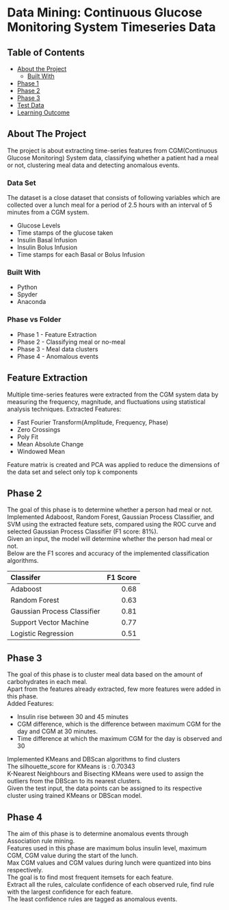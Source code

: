 # Data Mining: Continuous Glucose Monitoring System Timeseries Data
<!-- TABLE OF CONTENTS -->
## Table of Contents

  * [About the Project](#about-the-project)
    * [Built With](#built-with)
  * [Phase 1](#phase-1)
  * [Phase 2](#phase-2)
  * [Phase 3](#phase-3)
  * [Test Data](#test-data)
  * [Learning Outcome](#learning-outcome)

<!-- ABOUT THE PROJECT -->
## About The Project
The project is about extracting time-series features from CGM(Continuous Glucose Monitoring) System data, classifying whether a patient had a meal or not, clustering meal data  and detecting anomalous events.

### Data Set
The dataset is a close dataset that consists of following variables which are collected over a lunch meal for a period of 2.5 hours with an interval of 5 minutes from a CGM system.</br>
* Glucose Levels
* Time stamps of the glucose taken
* Insulin Basal Infusion
* Insulin Bolus Infusion
* Time stamps for each Basal or Bolus Infusion

### Built With
* Python
* Spyder
* Anaconda
### Phase vs Folder
* Phase 1 - Feature Extraction
* Phase 2 - Classifying meal or no-meal
* Phase 3 - Meal data clusters
* Phase 4 - Anomalous events

## Feature Extraction
Multiple time-series features were extracted from the CGM system data by measuring the frequency, magnitude, and fluctuations using statistical analysis techniques.
Extracted Features:</br>
* Fast Fourier Transform(Amplitude, Frequency, Phase)
* Zero Crossings
* Poly Fit
* Mean Absolute Change
* Windowed Mean</br>

Feature matrix is created and PCA was applied to reduce the dimensions of the data set and select only top k components

## Phase 2
The goal of this phase is to determine whether a person had meal or not. <br/>
Implemented Adaboost, Random Forest, Gaussian Process Classifier, and SVM using the extracted feature sets, compared using the ROC curve and selected Gaussian Process Classifier (F1 score: 81%). <br/>
Given an input, the model will determine whether the person had meal or not. <br/>
Below are the F1 scores and accuracy of the implemented classification algorithms.</br>

| Classifer | F1 Score |
| :---         |            ---: |
| Adaboost   | 0.68    |
| Random Forest    | 0.63      |
| Gaussian Process Classifier    |  0.81    |
| Support Vector Machine    |  0.77     |
| Logistic Regression    |  0.51      |

## Phase 3
The goal of this phase is to cluster meal data based on the amount of carbohydrates in each meal. <br/>
Apart from the features already extracted, few more features were added in this phase.<br/>
Added Features:
* Insulin rise between 30 and 45 minutes
* CGM difference, which is the difference between maximum CGM for the day and CGM at 30 minutes.
* Time difference at which the maximum CGM for the day is observed and 30<br/>

Implemented KMeans and DBScan algorithms to find clusters<br/>
The silhouette_score for KMeans is : 0.70343</br>
K-Nearest Neighbours and Bisecting KMeans were used to assign the outliers from the DBScan to its nearest clusters.</br>
Given the test input, the data points can be assigned to its respective cluster using trained KMeans or DBScan model.

## Phase 4
The aim of this phase is to determine anomalous events through Association rule mining.  
Features used in this phase are maximum bolus insulin level, maximum CGM, CGM value during the start of the lunch.  
Max CGM values and CGM values during lunch were quantized into bins respectively.  
The goal is to find most frequent itemsets for each feature.  
Extract all the rules, calculate confidence of each observed rule, find rule with the largest confidence for each feature.    
The least confidence rules are tagged as anomalous events.  

